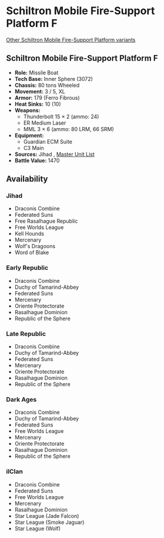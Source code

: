 # Schiltron Mobile Fire-Support Platform F 

[Other Schiltron Mobile Fire-Support Platform variants](../schiltron_mobile_fire-support_platform.md) 

## Schiltron Mobile Fire-Support Platform F 

- **Role:** Missile Boat 
- **Tech Base:** Inner Sphere (3072) 
- **Chassis:** 80 tons Wheeled 
- **Movement:** 3 / 5, XL 
- **Armor:** 179 (Ferro Fibrous) 
- **Heat Sinks:** 10 (10) 
- **Weapons:** 
  - Thunderbolt 15 × 2 (ammo: 24) 
  - ER Medium Laser 
  - MML 3 × 6 (ammo: 80 LRM, 66 SRM) 
- **Equipment:** 
  - Guardian ECM Suite 
  - C3 Main 
- **Sources:** Jihad , [Master Unit List](http://masterunitlist.info/Unit/Details/2820) 
- **Battle Value:** 1470 

## Availability 

### Jihad 

- Draconis Combine 
- Federated Suns 
- Free Rasalhague Republic 
- Free Worlds League 
- Kell Hounds 
- Mercenary 
- Wolf's Dragoons 
- Word of Blake 

### Early Republic 

- Draconis Combine 
- Duchy of Tamarind-Abbey 
- Federated Suns 
- Mercenary 
- Oriente Protectorate 
- Rasalhague Dominion 
- Republic of the Sphere 

### Late Republic 

- Draconis Combine 
- Duchy of Tamarind-Abbey 
- Federated Suns 
- Mercenary 
- Oriente Protectorate 
- Rasalhague Dominion 
- Republic of the Sphere 

### Dark Ages 

- Draconis Combine 
- Duchy of Tamarind-Abbey 
- Federated Suns 
- Free Worlds League 
- Mercenary 
- Oriente Protectorate 
- Rasalhague Dominion 
- Republic of the Sphere 

### ilClan 

- Draconis Combine 
- Federated Suns 
- Free Worlds League 
- Mercenary 
- Rasalhague Dominion 
- Star League (Jade Falcon) 
- Star League (Smoke Jaguar) 
- Star League (Wolf) 


